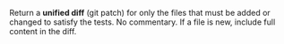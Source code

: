 Return a **unified diff** (git patch) for only the files that must be added or changed to satisfy the tests. No commentary. If a file is new, include full content in the diff.
